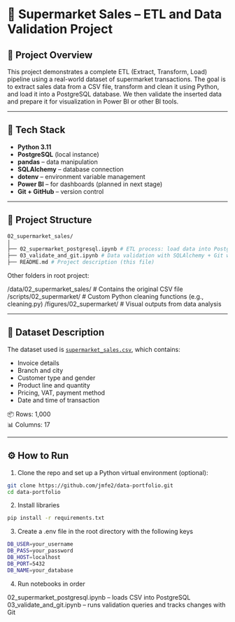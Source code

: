 # 🛒 Supermarket Sales – ETL and Data Validation Project

## 📌 Project Overview

This project demonstrates a complete ETL (Extract, Transform, Load) pipeline using a real-world dataset of supermarket transactions. The goal is to extract sales data from a CSV file, transform and clean it using Python, and load it into a PostgreSQL database. We then validate the inserted data and prepare it for visualization in Power BI or other BI tools.

---

## 🧰 Tech Stack

- **Python 3.11**
- **PostgreSQL** (local instance)
- **pandas** – data manipulation
- **SQLAlchemy** – database connection
- **dotenv** – environment variable management
- **Power BI** – for dashboards (planned in next stage)
- **Git + GitHub** – version control

---

## 📁 Project Structure


```bash
02_supermarket_sales/
│
├── 02_supermarket_postgresql.ipynb # ETL process: load data into PostgreSQL
├── 03_validate_and_git.ipynb # Data validation with SQLAlchemy + Git workflow
├── README.md # Project description (this file)
```

Other folders in root project:

/data/02_supermarket_sales/ # Contains the original CSV file
/scripts/02_supermarket/ # Custom Python cleaning functions (e.g., cleaning.py)
/figures/02_supermarket/ # Visual outputs from data analysis


---

## 📄 Dataset Description

The dataset used is [`supermarket_sales.csv`](https://www.kaggle.com/datasets/aungpyaeap/supermarket-sales), which contains:

- Invoice details
- Branch and city
- Customer type and gender
- Product line and quantity
- Pricing, VAT, payment method
- Date and time of transaction

📦 Rows: 1,000  
📊 Columns: 17

---

## ⚙️ How to Run

1. Clone the repo and set up a Python virtual environment (optional):

```bash
git clone https://github.com/jmfe2/data-portfolio.git
cd data-portfolio
```
   
2. Install libraries

```bash
pip install -r requirements.txt
```

3. Create a .env file in the root directory with the following keys 

```bash
DB_USER=your_username
DB_PASS=your_password
DB_HOST=localhost
DB_PORT=5432
DB_NAME=your_database
```

4. Run notebooks in order

02_supermarket_postgresql.ipynb – loads CSV into PostgreSQL
03_validate_and_git.ipynb – runs validation queries and tracks changes with Git




 

